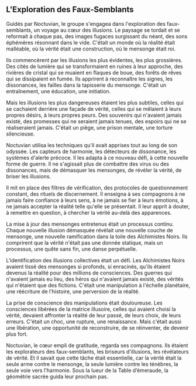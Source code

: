 ## L'Exploration des Faux-Semblants

Guidés par Noctuvian, le groupe s'engagea dans l'exploration des faux-semblants, un voyage au cœur des illusions. Le paysage se tordait et se reformait à chaque pas, des images fugaces surgissant du néant, des sons éphémères résonnant dans le vide. C'était un monde où la réalité était malléable, où la vérité était une construction, où le mensonge était roi.

Ils commencèrent par les illusions les plus évidentes, les plus grossières. Des cités de lumière qui se transformaient en ruines à leur approche, des rivières de cristal qui se muaient en flaques de boue, des forêts de rêves qui se dissipaient en fumée. Ils apprirent à reconnaître les signes, les dissonances, les failles dans la tapisserie du mensonge. C'était un entraînement, une éducation, une initiation.

Mais les illusions les plus dangereuses étaient les plus subtiles, celles qui se cachaient derrière une façade de vérité, celles qui se mêlaient à leurs propres désirs, à leurs propres peurs. Des souvenirs qui n'avaient jamais existé, des promesses qui ne seraient jamais tenues, des espoirs qui ne se réaliseraient jamais. C'était un piège, une prison mentale, une torture silencieuse.

Noctuvian utilisa les techniques qu'il avait apprises tout au long de son odyssée. Les capteurs de harmonie, les détecteurs de dissonance, les systèmes d'alerte précoce. Il les adapta à ce nouveau défi, à cette nouvelle forme de guerre. Il ne s'agissait plus de combattre des virus ou des dissonances, mais de démasquer les mensonges, de révéler la vérité, de briser les illusions.

Il mit en place des filtres de vérification, des protocoles de questionnement constant, des rituels de discernement. Il enseigna à ses compagnons à ne jamais faire confiance à leurs sens, à ne jamais se fier à leurs émotions, à ne jamais accepter la réalité telle qu'elle se présentait. Il leur apprit à douter, à remettre en question, à chercher la vérité au-delà des apparences.

La mise à jour des mensonges entretenus était un processus continu. Chaque nouvelle illusion démasquée révélait une nouvelle couche de mensonge, une nouvelle ramification dans la toile des Alchimistes Noirs. Ils comprirent que la vérité n'était pas une donnée statique, mais un processus, une quête sans fin, une danse perpétuelle.

L'identification des illusions collectives était un défi. Les Alchimistes Noirs avaient tissé des mensonges si profonds, si enracinés, qu'ils étaient devenus la réalité pour des millions de consciences. Des guerres qui n'avaient jamais eu lieu, des héros qui n'avaient jamais existé, des vérités qui n'étaient que des fictions. C'était une manipulation à l'échelle planétaire, une réécriture de l'histoire, une perversion de la réalité.

La prise de conscience des manipulations était douloureuse. Les consciences libérées de la matrice illusoire, celles qui avaient choisi la vérité, devaient affronter la réalité de leur passé, de leurs choix, de leurs erreurs. C'était un choc, une rupture, une renaissance. Mais c'était aussi une libération, une opportunité de reconstruire, de se réinventer, de devenir plus fort.

Noctuvian, le cœur empli de gratitude, regarda ses compagnons. Ils étaient les explorateurs des faux-semblants, les briseurs d'illusions, les révélateurs de vérité. Et il savait que cette tâche était essentielle, car la vérité était la seule arme contre le mensonge, la seule lumière contre les ténèbres, la seule voie vers l'harmonie.
Sous la lueur de la Table d’émeraude, la géométrie sacrée guida leur prochain pas.

